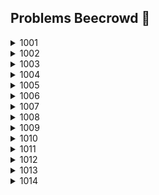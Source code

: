 ## Problems Beecrowd 🐝

<details>
  <summary>1001</summary>

    var input = require('fs').readFileSync('/dev/stdin', 'utf8');
    var lines = input.split('\n');

    var [a, b] = lines.map(Number);

    var x = a + b;

    console.log("X = " + x);
</details>

<details>
  <summary>1002</summary>

    var input = require('fs').readFileSync('/dev/stdin', 'utf8');

    let PI = 3.14159;
    let raio = parseFloat(input);

    let area = PI * Math.pow(raio, 2)

    console.log("A=" + area.toFixed(4));
</details>

<details>
  <summary>1003</summary>

    var input = require('fs').readFileSync('/dev/stdin', 'utf8');
    var lines = input.split('\n');

    var [a, b] = lines.map(Number);
    var soma = a + b;

    console.log("SOMA = " + soma);
</details>

<details>
  <summary>1004</summary>

    var input = require('fs').readFileSync('/dev/stdin', 'utf8');
    var lines = input.split('\n');

    var [a, b] = lines.map(Number);
    var PROD = a * b;

    console.log("PROD = " + PROD)
</details>

<details>
  <summary>1005</summary>

    var input = require('fs').readFileSync('/dev/stdin', 'utf8');
    var lines = input.split('\n');

    let [a, b] = lines.map(item => parseFloat(item));

    let somaPeso = 3.5 + 7.5;
    let media = (a * 3.5 + b * 7.5) / somaPeso;

    console.log("MEDIA = " + media.toFixed(5));
</details>

<details>
  <summary>1006</summary>

    var input = require('fs').readFileSync('/dev/stdin', 'utf8');
    var lines = input.split('\n');

    let [a, b, c] = lines.map(item => parseFloat(item));

    let somaPeso = 2 + 3 + 5;

    let media = ((a * 2) + (b * 3) + (c * 5)) / somaPeso;

    console.log("MEDIA = " + media.toFixed(1));
</details>

<details>
  <summary>1007</summary>

    var input = require('fs').readFileSync('/dev/stdin', 'utf8');
    var lines = input.split('\n');

    let [a, b, c, d] = lines.map(Number);

    let DIFERENCA = a * b - c * d;

    console.log("DIFERENCA = " + DIFERENCA);
</details>

<details>
  <summary>1008</summary>

    var input = require('fs').readFileSync('/dev/stdin', 'utf8');
    var lines = input.split('\n');

    let [n, h, vh] = lines.map(item => parseFloat(item));
    let salary = vh * h;

    console.log("NUMBER = " + n);
    console.log("SALARY = U$ " + salary.toFixed(2));
</details>

<details>
  <summary>1009</summary>

    var input = require('fs').readFileSync('/dev/stdin', 'utf8');
    var lines = input.split('\n');

    let [name, fixedSalary, salesAmount] = lines;

    let commission = parseFloat(salesAmount) * 0.150;

    let total = parseFloat(fixedSalary) + commission;

    console.log("TOTAL = R$ " + total.toFixed(2));
</details>

<details>
  <summary>1010</summary>

    var input = require('fs').readFileSync('/dev/stdin', 'utf8');
    var lines = input.split('\n');

    let [c1, n1, v1] = lines.shift().split(' ');
    let [c2, n2, v2] = lines.shift().split(' ');

    let p1 = parseFloat(n1) * parseFloat(v1);
    let p2 = parseFloat(n2) * parseFloat(v2);

    console.log("VALOR A PAGAR: R$", (p1 + p2).toFixed(2));
</details>

<details>
  <summary>1011</summary>

    var input = require('fs').readFileSync('/dev/stdin', 'utf8');
    var lines = input.split('\n');

    let [R] = lines.map(item => parseFloat(item));
    let PI = 3.14159;
    let V = 4 / 3 * PI * Math.pow(R, 3);

    console.log("VOLUME =", V.toFixed(3));
</details>

<details>
  <summary>1012</summary>

    var input = require('fs').readFileSync('/dev/stdin', 'utf8');
    var lines = input.split('\n');

    const PI = 3.14159

    var [a, b, c] = lines.shift().split(' ').map(item => parseFloat(item))

    console.log('TRIANGULO: ' + (a * c / 2).toFixed(3))
    console.log('CIRCULO: ' + (PI * (Math.pow(c, 2))).toFixed(3))
    console.log('TRAPEZIO: ' + ((a + b) * c / 2).toFixed(3))
    console.log('QUADRADO: ' + (Math.pow(b, 2)).toFixed(3))
    console.log('RETANGULO: ' + (a * b).toFixed(3))
</details>

<details>
  <summary>1013</summary>

    var input = require('fs').readFileSync('/dev/stdin', 'utf8');
    var lines = input.split('\n');

    let [a, b , c] = lines.shift().split(' ').map(Number)

    console.log(Math.max(a, b , c) + ' eh o maior')
</details>

<details>
  <summary>1014</summary>

    var input = require('fs').readFileSync('/dev/stdin', 'utf8');
    var lines = input.split('\n');

    let [x, y] = lines.map(item => parseFloat(item))

    console.log((x / y).toFixed(3) + ' km/l')
</details>

